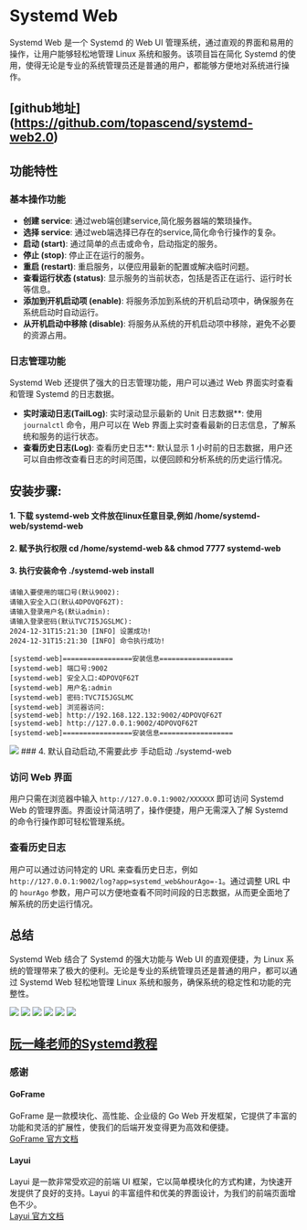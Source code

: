 # Systemd Web

Systemd Web 是一个 Systemd 的 Web UI 管理系统，通过直观的界面和易用的操作，让用户能够轻松地管理 Linux 系统和服务。该项目旨在简化 Systemd 的使用，使得无论是专业的系统管理员还是普通的用户，都能够方便地对系统进行操作。
## [github地址] (https://github.com/topascend/systemd-web2.0)

## 功能特性

### 基本操作功能

- **创建 service**: 通过web端创建service,简化服务器端的繁琐操作。
- **选择 service**: 通过web端选择已存在的service,简化命令行操作的复杂。
- **启动 (start)**: 通过简单的点击或命令，启动指定的服务。
- **停止 (stop)**: 停止正在运行的服务。
- **重启 (restart)**: 重启服务，以便应用最新的配置或解决临时问题。
- **查看运行状态 (status)**: 显示服务的当前状态，包括是否正在运行、运行时长等信息。
- **添加到开机启动项 (enable)**: 将服务添加到系统的开机启动项中，确保服务在系统启动时自动运行。
- **从开机启动中移除 (disable)**: 将服务从系统的开机启动项中移除，避免不必要的资源占用。

### 日志管理功能

Systemd Web 还提供了强大的日志管理功能，用户可以通过 Web 界面实时查看和管理 Systemd 的日志数据。

- **实时滚动日志(TailLog)**: 实时滚动显示最新的 Unit 日志数据**: 使用 `journalctl` 命令，用户可以在 Web 界面上实时查看最新的日志信息，了解系统和服务的运行状态。
- **查看历史日志(Log)**: 查看历史日志**: 默认显示 1 小时前的日志数据，用户还可以自由修改查看日志的时间范围，以便回顾和分析系统的历史运行情况。



## 安装步骤:
#### 1. 下载 systemd-web 文件放在linux任意目录,例如 /home/systemd-web/systemd-web
#### 2. 赋予执行权限 cd /home/systemd-web && chmod 7777 systemd-web
#### 3. 执行安装命令  ./systemd-web install
```
请输入要使用的端口号(默认9002):
请输入安全入口(默认4DPOVQF62T):
请输入登录用户名(默认admin):
请输入登录密码(默认TVC7I5JGSLMC):
2024-12-31T15:21:30 [INFO] 设置成功!
2024-12-31T15:21:30 [INFO] 命令执行成功!

[systemd-web]=================安装信息==================
[systemd-web] 端口号:9002
[systemd-web] 安全入口:4DPOVQF62T
[systemd-web] 用户名:admin
[systemd-web] 密码:TVC7I5JGSLMC
[systemd-web] 浏览器访问:
[systemd-web] http://192.168.122.132:9002/4DPOVQF62T
[systemd-web] http://127.0.0.1:9002/4DPOVQF62T
[systemd-web]=================安装信息==================
```
<img src="https://raw.githubusercontent.com/topascend/systemd-web2.0/main/a4.jpg" />
### 4. 默认自动启动,不需要此步 手动启动 ./systemd-web

### 访问 Web 界面

用户只需在浏览器中输入 `http://127.0.0.1:9002/XXXXXX` 即可访问 Systemd Web 的管理界面。界面设计简洁明了，操作便捷，用户无需深入了解 Systemd 的命令行操作即可轻松管理系统。

### 查看历史日志

用户可以通过访问特定的 URL 来查看历史日志，例如 `http://127.0.0.1:9002/log?app=systemd_web&hourAgo=-1`。通过调整 URL 中的 `hourAgo` 参数，用户可以方便地查看不同时间段的日志数据，从而更全面地了解系统的历史运行情况。

## 总结

Systemd Web 结合了 Systemd 的强大功能与 Web UI 的直观便捷，为 Linux 系统的管理带来了极大的便利。无论是专业的系统管理员还是普通的用户，都可以通过 Systemd Web 轻松地管理 Linux 系统和服务，确保系统的稳定性和功能的完整性。

<img src="https://raw.githubusercontent.com/topascend/systemd-web2.0/main/a1.jpg" />
<img src="https://raw.githubusercontent.com/topascend/systemd-web2.0/main/a2.jpg" />
<img src="https://raw.githubusercontent.com/topascend/systemd-web2.0/main/a3.jpg" />
<img src="https://raw.githubusercontent.com/topascend/systemd-web2.0/main/1.png" />
<img src="https://raw.githubusercontent.com/topascend/systemd-web2.0/main/2.png" />
<img src="https://raw.githubusercontent.com/topascend/systemd-web2.0/main/3.png" />


##  [阮一峰老师的Systemd教程](http://www.ruanyifeng.com/blog/2016/03/systemd-tutorial-commands.html)

### 感谢
#### GoFrame
GoFrame 是一款模块化、高性能、企业级的 Go Web 开发框架，它提供了丰富的功能和灵活的扩展性，使我们的后端开发变得更为高效和便捷。  
[GoFrame 官方文档](https://goframe.org/)

#### Layui
Layui 是一款非常受欢迎的前端 UI 框架，它以简单模块化的方式构建，为快速开发提供了良好的支持。Layui 的丰富组件和优美的界面设计，为我们的前端页面增色不少。  
[Layui 官方文档](https://github.com/layui/layui)  
  
